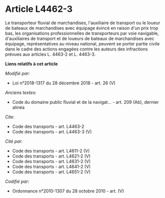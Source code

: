 # Article L4462-3

Le transporteur fluvial de marchandises, l'auxiliaire de transport ou le loueur de bateaux de marchandises avec équipage
évincé en raison d'un prix trop bas, les organisations professionnelles de transporteurs par voie navigable, d'auxiliaires de
transport et de loueurs de bateaux de marchandises avec équipage, représentatives au niveau national, peuvent se porter
partie civile dans le cadre des actions engagées contre les auteurs des infractions prévues aux articles L. 4463-2 et L.
4463-3.

**Liens relatifs à cet article**

_Modifié par_:

  - Loi n°2018-1317 du 28 décembre 2018 - art. 26 (V)

_Anciens textes_:

  - Code du domaine public fluvial et de la navigat... - art. 209 (Ab), dernier alinéa

_Cite_:

  - Code des transports - art. L4463-2
  - Code des transports - art. L4463-3 (V)

_Cité par_:

  - Code des transports - art. L4611-2 (V)
  - Code des transports - art. L4621-2 (V)
  - Code des transports - art. L4631-2 (V)
  - Code des transports - art. L4641-2 (V)
  - Code des transports - art. L4651-2 (V)

_Codifié par_:

  - Ordonnance n°2010-1307 du 28 octobre 2010 - art. (V)

